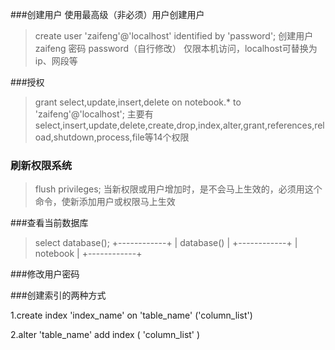 ###创建用户
使用最高级（非必须）用户创建用户
>create user 'zaifeng'@'localhost' identified by 'password';
创建用户 zaifeng 密码 password（自行修改） 仅限本机访问，localhost可替换为ip、网段等

###授权
>grant select,update,insert,delete on notebook.* to 'zaifeng'@'localhost';
主要有select,insert,update,delete,create,drop,index,alter,grant,references,reload,shutdown,process,file等14个权限


### 刷新权限系统
>flush privileges;
当新权限或用户增加时，是不会马上生效的，必须用这个命令，使新添加用户或权限马上生效

###查看当前数据库
>select database();
+------------+
| database() |
+------------+
| notebook   |
+------------+

###修改用户密码



###创建索引的两种方式

1.create index 'index_name' on 'table_name' ('column_list')

2.alter 'table_name' add index ( 'column_list' )
